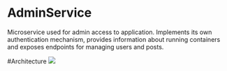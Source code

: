 # AdminService
Microservice used for admin access to application. Implements its own authentication mechanism, provides information about running containers and exposes endpoints for managing users and posts.

#Architecture
<img src="http://svgshare.com/i/Y87.svg">
